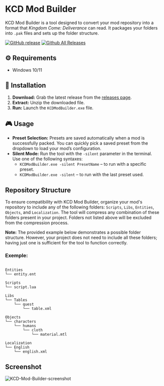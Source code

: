 # KCD Mod Builder

KCD Mod Builder is a tool designed to convert your mod repository into a format that *Kingdom Come: Deliverance* can read. It packages your folders into `.pak` files and sets up the folder structure.

[![GitHub release](https://img.shields.io/github/release/Antstar609/KCD-Mod-Builder.svg)](https://github.com/Antstar609/KCD-Mod-Builder/releases/latest)
[![Github All Releases](https://img.shields.io/github/downloads/Antstar609/KCD-Mod-Builder/total.svg)](https://github.com/Antstar609/KCD-Mod-Builder/releases/latest)

## ⚙️ Requirements

- Windows 10/11

## 🚀 Installation

1. **Download:** Grab the latest release from the [releases page](https://github.com/Antstar609/KCD-Mod-Builder/releases).
2. **Extract:** Unzip the downloaded file.
3. **Run:** Launch the `KCDModBuilder.exe` file.

## 🎮 Usage

- **Preset Selection:** Presets are saved automatically when a mod is successfully packed. You can quickly pick a saved preset from the dropdown to load your mod’s configuration.
- **Silent Mode:** Run the tool with the `-silent` parameter in the terminal. Use one of the following syntaxes:
  - `KCDModBuilder.exe -silent PresetName` – to run with a specific preset.
  - `KCDModBuilder.exe -silent` – to run with the last preset used.

## Repository Structure

To ensure compatibility with KCD Mod Builder, organize your mod's repository to include any of the following folders: `Scripts`, `Libs`, `Entities`, `Objects`, and `Localization`. The tool will compress any combination of these folders present in your project. Folders not listed above will be excluded from the compression process.

**Note:** The provided example below demonstrates a possible folder structure. However, your project does not need to include all these folders; having just one is sufficient for the tool to function correctly.

### Exemple:
```plaintext

Entities
└── entity.ent

Scripts
└── script.lua

Libs
└── Tables
    └── quest
        └── table.xml

Objects
└── characters
    └── humans
        └── cloth
            └── material.mtl

Localization
└── English
    └── english.xml
```

## Screenshot

![KCD-Mod-Builder-screenshot](https://github.com/user-attachments/assets/1939dc45-5a04-4bcd-99a0-6923af5ef509)
